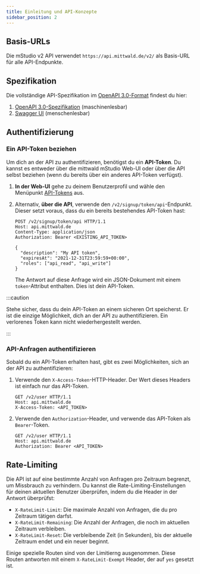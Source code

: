 ```yaml
---
title: Einleitung und API-Konzepte
sidebar_position: 2
---
```


## Basis-URLs

Die mStudio v2 API verwendet `https://api.mittwald.de/v2/` als Basis-URL für
alle API-Endpunkte.

## Spezifikation

Die vollständige API-Spezifikation im
[OpenAPI 3.0-Format](https://spec.openapis.org/oas/v3.0.0) findest du hier:

1. [OpenAPI 3.0-Spezifikation](https://api.mittwald.de/openapi)
   (maschinenlesbar)
2. [Swagger UI](https://api.mittwald.de/v2/docs/) (menschenlesbar)

## Authentifizierung

### Ein API-Token beziehen

Um dich an der API zu authentifizieren, benötigst du ein **API-Token**. Du
kannst es entweder über die mittwald mStudio Web-UI oder über die API selbst
beziehen (wenn du bereits über ein anderes API-Token verfügst).

1. **In der Web-UI** gehe zu deinem Benutzerprofil und wähle den Menüpunkt
   [API-Tokens](https://studio.mittwald.de/app/profile/api-tokens) aus.
2. Alternativ, **über die API**, verwende den `/v2/signup/token/api`-Endpunkt.
   Dieser setzt voraus, dass du ein bereits bestehendes API-Token hast:

   ```http
   POST /v2/signup/token/api HTTP/1.1
   Host: api.mittwald.de
   Content-Type: application/json
   Authorization: Bearer <EXISTING_API_TOKEN>

   {
     "description": "My API token",
     "expiresAt": "2021-12-31T23:59:59+00:00",
     "roles": ["api_read", "api_write"]
   }
   ```

   The Antwort auf diese Anfrage wird ein JSON-Dokument mit einem
   `token`-Attribut enthalten. Dies ist dein API-Token.

:::caution

Stehe sicher, dass du dein API-Token an einem sicheren Ort speicherst. Er ist
die einzige Möglichkeit, dich an der API zu authentifizieren. Ein verlorenes
Token kann nicht wiederhergestellt werden.

:::

### API-Anfragen authentifizieren

Sobald du ein API-Token erhalten hast, gibt es zwei Möglichkeiten, sich an der
API zu authentifizieren:

1. Verwende den `X-Access-Token`-HTTP-Header. Der Wert dieses Headers ist
   einfach nur das API-Token.

   ```http {3}
   GET /v2/user HTTP/1.1
   Host: api.mittwald.de
   X-Access-Token: <API_TOKEN>
   ```

2. Verwende den `Authorization`-Header, und verwende das API-Token als
   `Bearer`-Token.

   ```http {3}
   GET /v2/user HTTP/1.1
   Host: api.mittwald.de
   Authorization: Bearer <API_TOKEN>
   ```

## Rate-Limiting

Die API ist auf eine bestimmte Anzahl von Anfragen pro Zeitraum begrenzt, um
Missbrauch zu verhindern. Du kannst die Rate-Limiting-Einstellungen für deinen
aktuellen Benutzer überprüfen, indem du die Header in der Antwort überprüfst:

- `X-RateLimit-Limit`: Die maximale Anzahl von Anfragen, die du pro Zeitraum
  tätigen darfst.
- `X-RateLimit-Remaining`: Die Anzahl der Anfragen, die noch im aktuellen
  Zeitraum verbleiben.
- `X-RateLimit-Reset`: Die verbleibende Zeit (in Sekunden), bis der aktuelle
  Zeitraum endet und ein neuer beginnt.

Einige spezielle Routen sind von der Limitierng ausgenommen. Diese Routen
antworten mit einem `X-RateLimit-Exempt` Header, der auf `yes` gesetzt ist.
